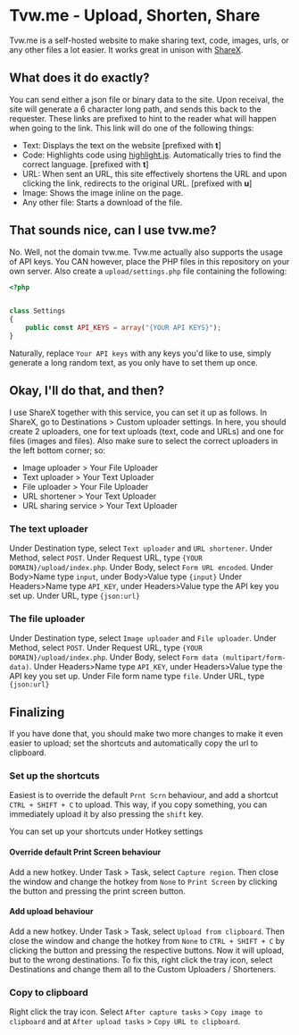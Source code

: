 # Tvw.me - Upload, Shorten, Share

Tvw.me is a self-hosted website to make sharing text, code, images, urls, or any other files a lot easier.
It works great in unison with [ShareX](https://getsharex.com/).

## What does it do exactly?
You can send either a json file or binary data to the site.
Upon receival, the site will generate a 6 character long path, and sends this back to the requester.
These links are prefixed to hint to the reader what will happen when going to the link.
This link will do one of the following things:
- Text: Displays the text on the website [prefixed with **t**]
- Code: Highlights code using [highlight.js](https://highlightjs.org/). Automatically tries to find the correct language. [prefixed with **t**]
- URL: When sent an URL, this site effectively shortens the URL and upon clicking the link, redirects to the original URL. [prefixed with **u**]
- Image: Shows the image inline on the page.
- Any other file: Starts a download of the file.

## That sounds nice, can I use tvw.me?
No. Well, not the domain tvw.me. Tvw.me actually also supports the usage of API keys. 
You CAN however, place the PHP files in this repository on your own server.
Also create a `upload/settings.php` file containing the following:
```php
<?php


class Settings
{
    public const API_KEYS = array("{YOUR API KEYS}");
}
```
Naturally, replace `Your API keys` with any keys you'd like to use, simply generate a long random text, as you only have to set them up once.

## Okay, I'll do that, and then?
I use ShareX together with this service, you can set it up as follows.
In ShareX, go to Destinations > Custom uploader settings.
In here, you should create 2 uploaders, one for text uploads (text, code and URLs) and one for files (images and files).
Also make sure to select the correct uploaders in the left bottom corner; so:
- Image uploader > Your File Uploader
- Text uploader > Your Text Uploader
- File uploader > Your File Uploader
- URL shortener > Your Text Uploader
- URL sharing service > Your Text Uploader

### The text uploader
Under Destination type, select `Text uploader` and `URL shortener`.
Under Method, select `POST`.
Under Request URL, type `{YOUR DOMAIN}/upload/index.php`.
Under Body, select `Form URL encoded`.
Under Body>Name type `input`, under Body>Value type `{input}`
Under Headers>Name type `API_KEY`, under Headers>Value type the API key you set up.
Under URL, type `{json:url}`

### The file uploader
Under Destination type, select `Image uploader` and `File uploader`.
Under Method, select `POST`.
Under Request URL, type `{YOUR DOMAIN}/upload/index.php`.
Under Body, select `Form data (multipart/form-data)`.
Under Headers>Name type `API_KEY`, under Headers>Value type the API key you set up.
Under File form name type `file`.
Under URL, type `{json:url}`

## Finalizing
If you have done that, you should make two more changes to make it even easier to upload; set the shortcuts and automatically copy the url to clipboard.

### Set up the shortcuts
Easiest is to override the default `Prnt Scrn` behaviour, and add a shortcut `CTRL + SHIFT + C` to upload. This way, if you copy something, you can immediately upload it by also pressing the `shift` key.

You can set up your shortcuts under Hotkey settings

#### Override default Print Screen behaviour
Add a new hotkey.
Under Task > Task, select `Capture region`. 
Then close the window and change the hotkey from `None` to `Print Screen` by clicking the button and pressing the print screen button.

#### Add upload behaviour
Add a new hotkey.
Under Task > Task, select `Upload from clipboard`. 
Then close the window and change the hotkey from `None` to `CTRL + SHIFT + C` by clicking the button and pressing the respective buttons.
Now it will upload, but to the wrong destinations.
To fix this, right click the tray icon, select Destinations and change them all to the Custom Uploaders / Shorteners.

### Copy to clipboard
Right click the tray icon. Select `After capture tasks` > `Copy image to clipboard` and at `After upload tasks` > `Copy URL to clipboard`.
